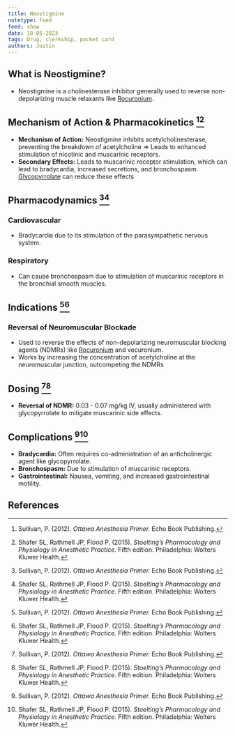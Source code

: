 ```yaml
---
title: Neostigmine
notetype: feed
feed: show
date: 18-05-2023
tags: Drug, clerkship, pocket card 
authors: Justin
---
```


## What is Neostigmine?
- Neostigmine is a cholinesterase inhibitor generally used to reverse non-depolarizing muscle relaxants like [Rocuronium](Rocuronium.md). 

## Mechanism of Action & Pharmacokinetics [^1][^2]
- **Mechanism of Action:** Neostigmine inhibits acetylcholinesterase, preventing the breakdown of acetylcholine => Leads to enhanced stimulation of nicotinic and muscarinic receptors.
- **Secondary Effects:** Leads to muscarinic receptor stimulation, which can lead to bradycardia, increased secretions, and bronchospasm. [Glycopyrrolate](Glycopyrrolate.md) can reduce these effects

## Pharmacodynamics [^1][^2]
### Cardiovascular
- Bradycardia due to its stimulation of the parasympathetic nervous system.

### Respiratory
- Can cause bronchospasm due to stimulation of muscarinic receptors in the bronchial smooth muscles.

## Indications [^1][^2]
### Reversal of Neuromuscular Blockade
- Used to reverse the effects of non-depolarizing neuromuscular blocking agents (NDMRs) like [Rocuronium](Rocuronium.md) and vecuronium.
- Works by increasing the concentration of acetylcholine at the neuromuscular junction, outcompeting the NDMRs

## Dosing [^1][^2]
- **Reversal of NDMR:** 0.03 - 0.07 mg/kg IV, usually administered with glycopyrrolate to mitigate muscarinic side effects.

## Complications  [^1][^2]
- **Bradycardia:** Often requires co-administration of an anticholinergic agent like glycopyrrolate.
- **Bronchospasm:** Due to stimulation of muscarinic receptors.
- **Gastrointestinal:** Nausea, vomiting, and increased gastrointestinal motility.

## References
[^1]: Sullivan, P. (2012). *Ottawa Anesthesia Primer.* Echo Book Publishing.
[^2]: Shafer SL, Rathmell JP, Flood P. (2015). *Stoelting’s Pharmacology and Physiology in Anesthetic Practice.* Fifth edition. Philadelphia: Wolters Kluwer Health.
